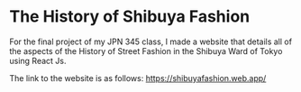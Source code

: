 # The History of Shibuya Fashion

 For the final project of my JPN 345 class, I made a website that details all of the aspects of the History of Street Fashion in the Shibuya Ward of Tokyo using React Js. 

The link to the website is as follows:
https://shibuyafashion.web.app/
